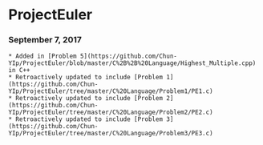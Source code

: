 # ProjectEuler
 ### September 7, 2017
    * Added in [Problem 5](https://github.com/Chun-YIp/ProjectEuler/blob/master/C%2B%2B%20Language/Highest_Multiple.cpp) in C++
    * Retroactively updated to include [Problem 1](https://github.com/Chun-YIp/ProjectEuler/tree/master/C%20Language/Problem1/PE1.c)
    * Retroactively updated to include [Problem 2](https://github.com/Chun-YIp/ProjectEuler/tree/master/C%20Language/Problem2/PE2.c) 
    * Retroactively updated to include [Problem 3](https://github.com/Chun-YIp/ProjectEuler/tree/master/C%20Language/Problem3/PE3.c)
